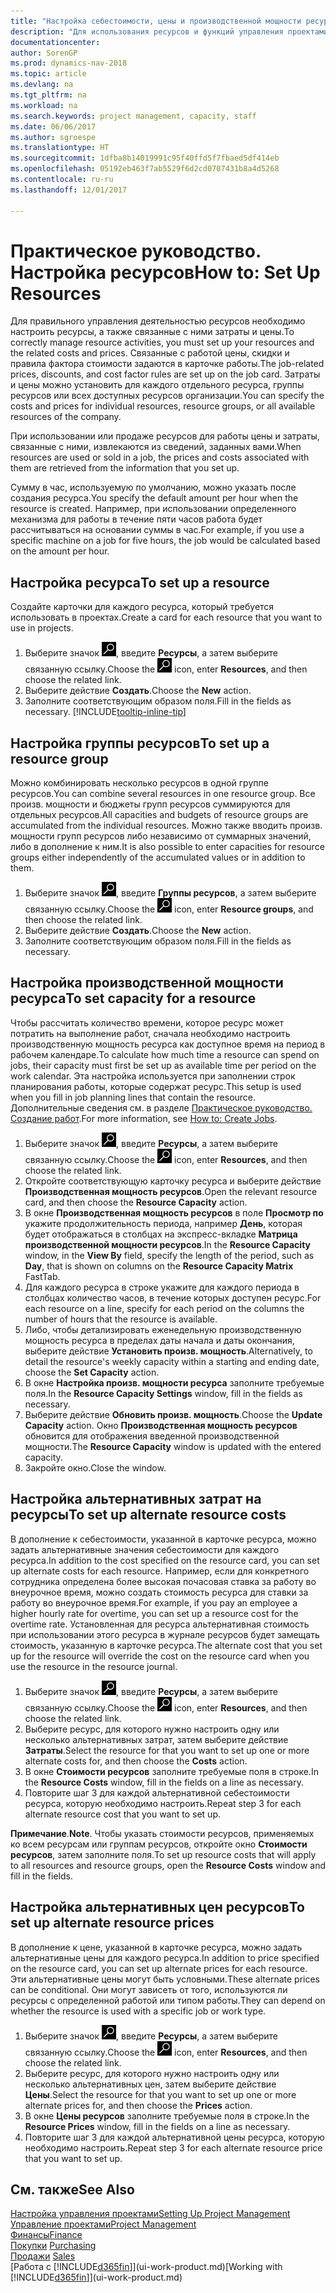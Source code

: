 ```yaml
---
title: "Настройка себестоимости, цены и производственной мощности ресурса"
description: "Для использования ресурсов и функций управления проектами необходимо определить себестоимость и цены для отдельных ресурсов и групп ресурсов, а также задать производственную мощность ресурсов."
documentationcenter: 
author: SorenGP
ms.prod: dynamics-nav-2018
ms.topic: article
ms.devlang: na
ms.tgt_pltfrm: na
ms.workload: na
ms.search.keywords: project management, capacity, staff
ms.date: 06/06/2017
ms.author: sgroespe
ms.translationtype: HT
ms.sourcegitcommit: 1dfba8b14019991c95f40ffd5f7fbaed5df414eb
ms.openlocfilehash: 05192eb463f7ab5529f6d2cd0707431b8a4d5268
ms.contentlocale: ru-ru
ms.lasthandoff: 12/01/2017

---
```

# <a name="how-to-set-up-resources"></a><span data-ttu-id="d2e8a-103">Практическое руководство. Настройка ресурсов</span><span class="sxs-lookup"><span data-stu-id="d2e8a-103">How to: Set Up Resources</span></span>
<span data-ttu-id="d2e8a-104">Для правильного управления деятельностью ресурсов необходимо настроить ресурсы, а также связанные с ними затраты и цены.</span><span class="sxs-lookup"><span data-stu-id="d2e8a-104">To correctly manage resource activities, you must set up your resources and the related costs and prices.</span></span> <span data-ttu-id="d2e8a-105">Связанные с работой цены, скидки и правила фактора стоимости задаются в карточке работы.</span><span class="sxs-lookup"><span data-stu-id="d2e8a-105">The job-related prices, discounts, and cost factor rules are set up on the job card.</span></span> <span data-ttu-id="d2e8a-106">Затраты и цены можно установить для каждого отдельного ресурса, группы ресурсов или всех доступных ресурсов организации.</span><span class="sxs-lookup"><span data-stu-id="d2e8a-106">You can specify the costs and prices for individual resources, resource groups, or all available resources of the company.</span></span>

<span data-ttu-id="d2e8a-107">При использовании или продаже ресурсов для работы цены и затраты, связанные с ними, извлекаются из сведений, заданных вами.</span><span class="sxs-lookup"><span data-stu-id="d2e8a-107">When resources are used or sold in a job, the prices and costs associated with them are retrieved from the information that you set up.</span></span>

<span data-ttu-id="d2e8a-108">Сумму в час, используемую по умолчанию, можно указать после создания ресурса.</span><span class="sxs-lookup"><span data-stu-id="d2e8a-108">You specify the default amount per hour when the resource is created.</span></span> <span data-ttu-id="d2e8a-109">Например, при использовании определенного механизма для работы в течение пяти часов работа будет рассчитываться на основании суммы в час.</span><span class="sxs-lookup"><span data-stu-id="d2e8a-109">For example, if you use a specific machine on a job for five hours, the job would be calculated based on the amount per hour.</span></span>

## <a name="to-set-up-a-resource"></a><span data-ttu-id="d2e8a-110">Настройка ресурса</span><span class="sxs-lookup"><span data-stu-id="d2e8a-110">To set up a resource</span></span>
<span data-ttu-id="d2e8a-111">Создайте карточки для каждого ресурса, который требуется использовать в проектах.</span><span class="sxs-lookup"><span data-stu-id="d2e8a-111">Create a card for each resource that you want to use in projects.</span></span>

1. <span data-ttu-id="d2e8a-112">Выберите значок ![Поиск страницы или отчета](media/ui-search/search_small.png "Значок поиска страницы или отчета"), введите **Ресурсы**, а затем выберите связанную ссылку.</span><span class="sxs-lookup"><span data-stu-id="d2e8a-112">Choose the ![Search for Page or Report](media/ui-search/search_small.png "Search for Page or Report icon") icon, enter **Resources**, and then choose the related link.</span></span>
2. <span data-ttu-id="d2e8a-113">Выберите действие **Создать**.</span><span class="sxs-lookup"><span data-stu-id="d2e8a-113">Choose the **New** action.</span></span>
3. <span data-ttu-id="d2e8a-114">Заполните соответствующим образом поля.</span><span class="sxs-lookup"><span data-stu-id="d2e8a-114">Fill in the fields as necessary.</span></span> [!INCLUDE[tooltip-inline-tip](includes/tooltip-inline-tip_md.md)]  

## <a name="to-set-up-a-resource-group"></a><span data-ttu-id="d2e8a-115">Настройка группы ресурсов</span><span class="sxs-lookup"><span data-stu-id="d2e8a-115">To set up a resource group</span></span>
<span data-ttu-id="d2e8a-116">Можно комбинировать несколько ресурсов в одной группе ресурсов.</span><span class="sxs-lookup"><span data-stu-id="d2e8a-116">You can combine several resources in one resource group.</span></span> <span data-ttu-id="d2e8a-117">Все произв. мощности и бюджеты групп ресурсов суммируются для отдельных ресурсов.</span><span class="sxs-lookup"><span data-stu-id="d2e8a-117">All capacities and budgets of resource groups are accumulated from the individual resources.</span></span> <span data-ttu-id="d2e8a-118">Можно также вводить произв. мощности групп ресурсов либо независимо от суммарных значений, либо в дополнение к ним.</span><span class="sxs-lookup"><span data-stu-id="d2e8a-118">It is also possible to enter capacities for resource groups either independently of the accumulated values or in addition to them.</span></span>

1. <span data-ttu-id="d2e8a-119">Выберите значок ![Поиск страницы или отчета](media/ui-search/search_small.png "Значок поиска страницы или отчета"), введите **Группы ресурсов**, а затем выберите связанную ссылку.</span><span class="sxs-lookup"><span data-stu-id="d2e8a-119">Choose the ![Search for Page or Report](media/ui-search/search_small.png "Search for Page or Report icon") icon, enter **Resource groups**, and then choose the related link.</span></span>
2. <span data-ttu-id="d2e8a-120">Выберите действие **Создать**.</span><span class="sxs-lookup"><span data-stu-id="d2e8a-120">Choose the **New** action.</span></span>
3. <span data-ttu-id="d2e8a-121">Заполните соответствующим образом поля.</span><span class="sxs-lookup"><span data-stu-id="d2e8a-121">Fill in the fields as necessary.</span></span>

## <a name="to-set-capacity-for-a-resource"></a><span data-ttu-id="d2e8a-122">Настройка производственной мощности ресурса</span><span class="sxs-lookup"><span data-stu-id="d2e8a-122">To set capacity for a resource</span></span>
<span data-ttu-id="d2e8a-123">Чтобы рассчитать количество времени, которое ресурс может потратить на выполнение работ, сначала необходимо настроить производственную мощность ресурса как доступное время на период в рабочем календаре.</span><span class="sxs-lookup"><span data-stu-id="d2e8a-123">To calculate how much time a resource can spend on jobs, their capacity must first be set up as available time per period on the work calendar.</span></span> <span data-ttu-id="d2e8a-124">Эта настройка используется при заполнении строк планирования работы, которые содержат ресурс.</span><span class="sxs-lookup"><span data-stu-id="d2e8a-124">This setup is used when you fill in job planning lines that contain the resource.</span></span> <span data-ttu-id="d2e8a-125">Дополнительные сведения см. в разделе [Практическое руководство. Создание работ](projects-how-create-jobs.md).</span><span class="sxs-lookup"><span data-stu-id="d2e8a-125">For more information, see [How to: Create Jobs](projects-how-create-jobs.md).</span></span>

1. <span data-ttu-id="d2e8a-126">Выберите значок ![Поиск страницы или отчета](media/ui-search/search_small.png "Значок поиска страницы или отчета"), введите **Ресурсы**, а затем выберите связанную ссылку.</span><span class="sxs-lookup"><span data-stu-id="d2e8a-126">Choose the ![Search for Page or Report](media/ui-search/search_small.png "Search for Page or Report icon") icon, enter **Resources**, and then choose the related link.</span></span>
2. <span data-ttu-id="d2e8a-127">Откройте соответствующую карточку ресурса и выберите действие **Производственная мощность ресурсов**.</span><span class="sxs-lookup"><span data-stu-id="d2e8a-127">Open the relevant resource card, and then choose the **Resource Capacity** action.</span></span>
3. <span data-ttu-id="d2e8a-128">В окне **Производственная мощность ресурсов** в поле **Просмотр по** укажите продолжительность периода, например **День**, которая будет отображаться в столбцах на экспресс-вкладке **Матрица производственной мощности ресурсов**.</span><span class="sxs-lookup"><span data-stu-id="d2e8a-128">In the **Resource Capacity** window, in the **View By** field, specify the length of the period, such as **Day**, that is shown on columns on the **Resource Capacity Matrix** FastTab.</span></span>
4. <span data-ttu-id="d2e8a-129">Для каждого ресурса в строке укажите для каждого периода в столбцах количество часов, в течение которых доступен ресурс.</span><span class="sxs-lookup"><span data-stu-id="d2e8a-129">For each resource on a line, specify for each period on the columns the number of hours that the resource is available.</span></span>
5. <span data-ttu-id="d2e8a-130">Либо, чтобы детализировать еженедельную производственную мощность ресурса в пределах даты начала и даты окончания, выберите действие **Установить произв. мощность**.</span><span class="sxs-lookup"><span data-stu-id="d2e8a-130">Alternatively, to detail the resource's weekly capacity within a starting and ending date, choose the **Set Capacity** action.</span></span>
6. <span data-ttu-id="d2e8a-131">В окне **Настройка произв. мощности ресурса** заполните требуемые поля.</span><span class="sxs-lookup"><span data-stu-id="d2e8a-131">In the **Resource Capacity Settings** window, fill in the fields as necessary.</span></span>
7. <span data-ttu-id="d2e8a-132">Выберите действие **Обновить произв. мощность**.</span><span class="sxs-lookup"><span data-stu-id="d2e8a-132">Choose the **Update Capacity** action.</span></span> <span data-ttu-id="d2e8a-133">Окно **Производственная мощность ресурсов** обновится для отображения введенной производственной мощности.</span><span class="sxs-lookup"><span data-stu-id="d2e8a-133">The **Resource Capacity** window is updated with the entered capacity.</span></span>
8. <span data-ttu-id="d2e8a-134">Закройте окно.</span><span class="sxs-lookup"><span data-stu-id="d2e8a-134">Close the window.</span></span>

## <a name="to-set-up-alternate-resource-costs"></a><span data-ttu-id="d2e8a-135">Настройка альтернативных затрат на ресурсы</span><span class="sxs-lookup"><span data-stu-id="d2e8a-135">To set up alternate resource costs</span></span>
<span data-ttu-id="d2e8a-136">В дополнение к себестоимости, указанной в карточке ресурса, можно задать альтернативные значения себестоимости для каждого ресурса.</span><span class="sxs-lookup"><span data-stu-id="d2e8a-136">In addition to the cost specified on the resource card, you can set up alternate costs for each resource.</span></span> <span data-ttu-id="d2e8a-137">Например, если для конкретного сотрудника определена более высокая почасовая ставка за работу во внеурочное время, можно создать стоимость ресурса для ставки за работу во внеурочное время.</span><span class="sxs-lookup"><span data-stu-id="d2e8a-137">For example, if you pay an employee a higher hourly rate for overtime, you can set up a resource cost for the overtime rate.</span></span> <span data-ttu-id="d2e8a-138">Установленная для ресурса альтернативная стоимость при использовании этого ресурса в журнале ресурсов будет замещать стоимость, указанную в карточке ресурса.</span><span class="sxs-lookup"><span data-stu-id="d2e8a-138">The alternate cost that you set up for the resource will override the cost on the resource card when you use the resource in the resource journal.</span></span>

1. <span data-ttu-id="d2e8a-139">Выберите значок ![Поиск страницы или отчета](media/ui-search/search_small.png "Значок поиска страницы или отчета"), введите **Ресурсы**, а затем выберите связанную ссылку.</span><span class="sxs-lookup"><span data-stu-id="d2e8a-139">Choose the ![Search for Page or Report](media/ui-search/search_small.png "Search for Page or Report icon") icon, enter **Resources**, and then choose the related link.</span></span>  
2. <span data-ttu-id="d2e8a-140">Выберите ресурс, для которого нужно настроить одну или несколько альтернативных затрат, затем выберите действие **Затраты**.</span><span class="sxs-lookup"><span data-stu-id="d2e8a-140">Select the resource for that you want to set up one or more alternate costs for, and then choose the **Costs** action.</span></span>  
3. <span data-ttu-id="d2e8a-141">В окне **Стоимости ресурсов** заполните требуемые поля в строке.</span><span class="sxs-lookup"><span data-stu-id="d2e8a-141">In the **Resource Costs** window, fill in the fields on a line as necessary.</span></span>  
4. <span data-ttu-id="d2e8a-142">Повторите шаг 3 для каждой альтернативной себестоимости ресурса, которую необходимо настроить.</span><span class="sxs-lookup"><span data-stu-id="d2e8a-142">Repeat step 3 for each alternate resource cost that you want to set up.</span></span>

<span data-ttu-id="d2e8a-143">**Примечание**.</span><span class="sxs-lookup"><span data-stu-id="d2e8a-143">**Note**.</span></span> <span data-ttu-id="d2e8a-144">Чтобы указать стоимости ресурсов, применяемых ко всем ресурсам или группам ресурсов, откройте окно **Стоимости ресурсов**, затем заполните поля.</span><span class="sxs-lookup"><span data-stu-id="d2e8a-144">To set up resource costs that will apply to all resources and resource groups, open the **Resource Costs** window and fill in the fields.</span></span>

## <a name="to-set-up-alternate-resource-prices"></a><span data-ttu-id="d2e8a-145">Настройка альтернативных цен ресурсов</span><span class="sxs-lookup"><span data-stu-id="d2e8a-145">To set up alternate resource prices</span></span>
<span data-ttu-id="d2e8a-146">В дополнение к цене, указанной в карточке ресурса, можно задать альтернативные цены для каждого ресурса.</span><span class="sxs-lookup"><span data-stu-id="d2e8a-146">In addition to price specified on the resource card, you can set up alternate prices for each resource.</span></span> <span data-ttu-id="d2e8a-147">Эти альтернативные цены могут быть условными.</span><span class="sxs-lookup"><span data-stu-id="d2e8a-147">These alternate prices can be conditional.</span></span> <span data-ttu-id="d2e8a-148">Они могут зависеть от того, используются ли ресурсы с определенной работой или типом работы.</span><span class="sxs-lookup"><span data-stu-id="d2e8a-148">They can depend on whether the resource is used with a specific job or work type.</span></span>

1. <span data-ttu-id="d2e8a-149">Выберите значок ![Поиск страницы или отчета](media/ui-search/search_small.png "Значок поиска страницы или отчета"), введите **Ресурсы**, а затем выберите связанную ссылку.</span><span class="sxs-lookup"><span data-stu-id="d2e8a-149">Choose the ![Search for Page or Report](media/ui-search/search_small.png "Search for Page or Report icon") icon, enter **Resources**, and then choose the related link.</span></span>
2. <span data-ttu-id="d2e8a-150">Выберите ресурс, для которого нужно настроить одну или несколько альтернативных цен, затем выберите действие **Цены**.</span><span class="sxs-lookup"><span data-stu-id="d2e8a-150">Select the resource for that you want to set up one or more alternate prices for, and then choose the **Prices** action.</span></span>
3. <span data-ttu-id="d2e8a-151">В окне **Цены ресурсов** заполните требуемые поля в строке.</span><span class="sxs-lookup"><span data-stu-id="d2e8a-151">In the **Resource Prices** window, fill in the fields on a line as necessary.</span></span>
4. <span data-ttu-id="d2e8a-152">Повторите шаг 3 для каждой альтернативной цены ресурса, которую необходимо настроить.</span><span class="sxs-lookup"><span data-stu-id="d2e8a-152">Repeat step 3 for each alternate resource price that you want to set up.</span></span>

## <a name="see-also"></a><span data-ttu-id="d2e8a-153">См. также</span><span class="sxs-lookup"><span data-stu-id="d2e8a-153">See Also</span></span>
[<span data-ttu-id="d2e8a-154">Настройка управления проектами</span><span class="sxs-lookup"><span data-stu-id="d2e8a-154">Setting Up Project Management</span></span>](projects-setup-projects.md)  
[<span data-ttu-id="d2e8a-155">Управление проектами</span><span class="sxs-lookup"><span data-stu-id="d2e8a-155">Project Management</span></span>](projects-manage-projects.md)  
[<span data-ttu-id="d2e8a-156">Финансы</span><span class="sxs-lookup"><span data-stu-id="d2e8a-156">Finance</span></span>](finance.md)  
<span data-ttu-id="d2e8a-157">[Покупки](purchasing-manage-purchasing.md)       </span><span class="sxs-lookup"><span data-stu-id="d2e8a-157">[Purchasing](purchasing-manage-purchasing.md)       </span></span>  
<span data-ttu-id="d2e8a-158">[Продажи](sales-manage-sales.md)    </span><span class="sxs-lookup"><span data-stu-id="d2e8a-158">[Sales](sales-manage-sales.md)    </span></span>  
<span data-ttu-id="d2e8a-159">[Работа с [!INCLUDE[d365fin](includes/d365fin_md.md)]](ui-work-product.md)</span><span class="sxs-lookup"><span data-stu-id="d2e8a-159">[Working with [!INCLUDE[d365fin](includes/d365fin_md.md)]](ui-work-product.md)</span></span>  

